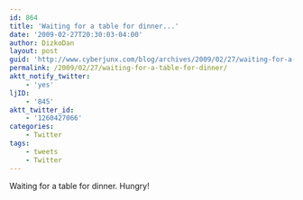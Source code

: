 ```yaml
---
id: 864
title: 'Waiting for a table for dinner...'
date: '2009-02-27T20:30:03-04:00'
author: DizkoDan
layout: post
guid: 'http://www.cyberjunx.com/blog/archives/2009/02/27/waiting-for-a-table-for-dinner/'
permalink: /2009/02/27/waiting-for-a-table-for-dinner/
aktt_notify_twitter:
    - 'yes'
ljID:
    - '845'
aktt_twitter_id:
    - '1260427066'
categories:
    - Twitter
tags:
    - tweets
    - Twitter
---
```


Waiting for a table for dinner. Hungry!